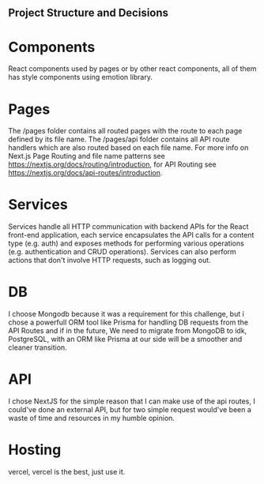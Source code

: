 ## Project Structure and Decisions

# Components

React components used by pages or by other react components, all of them has style components using emotion library.

# Pages
 The /pages folder contains all routed pages with the route to each page defined by its file name. The /pages/api folder contains all API route handlers which are also routed based on each file name. For more info on Next.js Page Routing and file name patterns see https://nextjs.org/docs/routing/introduction, for API Routing see https://nextjs.org/docs/api-routes/introduction.

 # Services

 Services handle all HTTP communication with backend APIs for the React front-end application, each service encapsulates the API calls for a content type (e.g. auth) and exposes methods for performing various operations (e.g. authentication and CRUD operations). Services can also perform actions that don't involve HTTP requests, such as logging out.

 # DB
 I choose Mongodb because it was a requirement for this challenge, but i chose a powerfull ORM tool like Prisma for handling DB requests from the API Routes and if in the future, We need to migrate from MongoDB to idk, PostgreSQL, with an ORM like Prisma at our side will be a smoother and cleaner transition.

 # API
 I chose NextJS for the simple reason that I can make use of the api routes, I could've done an external API, but for two simple request would've been a waste of time and resources in my humble opinion.
 
 # Hosting
 vercel, vercel is the best, just use it.
